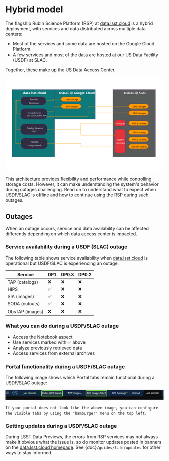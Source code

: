 # Hybrid model

The flagship Rubin Science Platform (RSP) at [data.lsst.cloud](https://data.lsst.cloud) is a hybrid deployment, with services and data distributed across multiple data centers:

- Most of the services and some data are hosted on the Google Cloud Platform.
- A few services and most of the data are hosted at our US Data Facility (USDF) at SLAC.

Together, these make up the US Data Access Center.

![The hybrid architecture of data.lsst.cloud](images/hybrid.svg)

This architecture provides flexibility and performance while controlling storage costs.
However, it can make understanding the system's behavior during outages challenging.
Read on to understand what to expect when USDF/SLAC is offline and how to continue using the RSP during such outages.

## Outages

When an outage occurs, service and data availability can be affected differently depending on which data access center is impacted.

### Service availability during a USDF (SLAC) outage

The following table shows service availability when [data.lsst.cloud](https://data.lsst.cloud) is operational but USDF/SLAC is experiencing an outage:

| Service         | DP1 | DP0.3 | DP0.2 |
| --------------- | --- | ----- | ----- |
| TAP (catalogs)  | ❌  | ❌    | ❌    |
| HIPS            | ✅  | ❌    | ❌    |
| SIA (images)    | ✅  | ❌    | ❌    |
| SODA (cutouts)  | ✅  | ❌    | ❌    |
| ObsTAP (images) | ❌  | ❌    | ❌    |

### What you can do during a USDF/SLAC outage

- Access the Notebook aspect
- Use services marked with ✅ above
- Analyze previously retrieved data
- Access services from external archives

### Portal functionality during a USDF/SLAC outage

The following image shows which Portal tabs remain functional during a USDF/SLAC outage:

![Working portal tabs](images/portal-slac-outage.png)

```{tip}
If your portal does not look like the above image, you can configure the visible tabs by using the "hamburger" menu on the top left.
```

### Getting updates during a USDF/SLAC outage

During LSST Data Previews, the errors from RSP services may not always make it obvious what the issue is, so do monitor updates posted in banners on the [data.lsst.cloud homepage](https://data.lsst.cloud).
See {doc}`/guides/life/updates` for other ways to stay informed.
